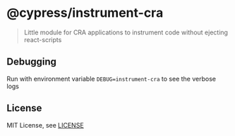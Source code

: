 # @cypress/instrument-cra
> Little module for CRA applications to instrument code without ejecting react-scripts

## Debugging

Run with environment variable `DEBUG=instrument-cra` to see the verbose logs

## License

MIT License, see [LICENSE](LICENSE)
